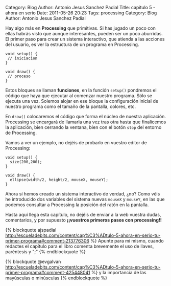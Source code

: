 Category: Blog
Author: Antonio Jesus Sanchez Padial
Title: capitulo 5 - ahora en serio
Date: 2011-05-26 20:23
Tags: processing
Category: Blog
Author: Antonio Jesus Sanchez Padial

Hay algo más en **Processing** que primitivas. Si has jugado un poco con ellas habrás visto que aunque interesantes, pueden ser un poco aburridas. El primer paso para crear un sistema interactivo, que atienda a las acciones del usuario, es ver la estructura de un programa en Processing.

	void setup() {
	 // iniciacion 
	}
	 
	void draw() {
	 // proceso 
	}

Estos  bloques se llaman **funciones**, en la función `setup()` pondremos el código que haya que ejecutar al comenzar nuestro programa. Sólo se ejecuta una vez. Solemos alojar en ese bloque la configuración inicial de nuestro programa como el tamaño de la pantalla, colores, etc.

En `draw()` colocaremos el código que forma el núcleo de nuestra aplicación. Processing se encargará de llamarla una vez tras otra hasta que finalicemos la aplicación, bien cerrando la ventana, bien con el botón `stop` del entorno de Processing.

<!-- more -->

Vamos a ver un ejemplo, no dejéis de probarlo en vuestro editor de Processing:

	void setup() {
	  size(200,200); 
	}
 	
	void draw() { 
	  ellipse(width/2, height/2, mouseX, mouseY); 
	}

Ahora sí hemos creado un sistema interactivo de verdad, ¿no? Como véis he introducido dos variables del sistema nuevas `mouseX` y `mouseY`, en las que podemos consultar a Processing la posición del ratón en la pantalla.

Hasta aquí llega esta capítulo, no dejéis de enviar a la web vuestra dudas, comentarios, y por supuesto **¡¡vuestros primeros pasos con processing!!**

{% blockquote ajspadial http://escueladebits.com/content/cap%C3%ADtulo-5-ahora-en-serio-tu-primer-programa#comment-213776306 %}
Apunte para mí mismo, cuando redactes el capítulo para el libro comenta brevemente el uso de llaves, paréntesis y ";"
{% endblockquote %}

{% blockquote @evgalvan http://escueladebits.com/content/cap%C3%ADtulo-5-ahora-en-serio-tu-primer-programa#comment-425448041 %}
y la importancia de las mayúsculas o minúsculas
{% endblockquote %}
